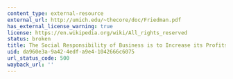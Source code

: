 ```yaml
---
content_type: external-resource
external_url: http://umich.edu/~thecore/doc/Friedman.pdf
has_external_license_warning: true
license: https://en.wikipedia.org/wiki/All_rights_reserved
status: broken
title: The Social Responsibility of Business is to Increase its Profits
uid: da960e3a-9a42-4edf-a9e4-1042666c6075
url_status_code: 500
wayback_url: ''
---
```

